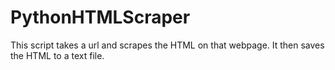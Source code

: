 # PythonHTMLScraper
This script takes a url and scrapes the HTML on that webpage. It then saves the HTML to a text file.
